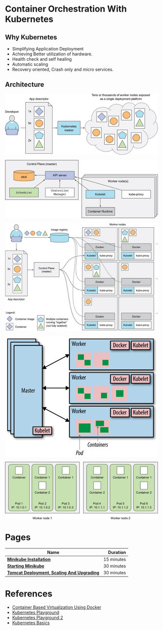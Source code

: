 # Container Orchestration With Kubernetes

## Why Kubernetes
* Simplifying Application Deployment
* Achieving Better utilization of hardware.
* Health check and self healing
* Automatic scaling
* Recovery oriented, Crash only and micro services.

## Architecture

![](resources/single-data-platform.png)

![](resources/components.png)

![](resources/kubernetes-architecture.png)

![](resources/simplified-kubernetes-architecture.png)

![](resources/node-container-pod.png)


# Pages
|    **Name**   | **Duration** |
| ------------- |-----:|
|[**Minikube Installation**](MinikubeInstallation.md)|15 minutes|
|[**Starting Minikube**](StartingMinikube.md)|30 minutes|
|[**Tomcat Deployment, Scaling And Upgrading**](TomcatDeploymentScalingAndUpgrading.md)|30 minutes|

# References
* [Container Based Virtualization Using Docker]()
* [Kubernetes Playground]()
* [Kubernetes Playground 2]()
* [Kubernetes Basics]()

